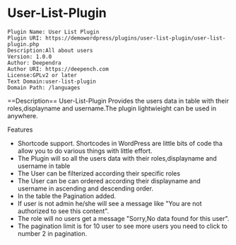 # User-List-Plugin
    Plugin Name: User List Plugin
    Plugin URI: https://demowordpress/plugins/user-list-plugin/user-list-plugin.php
    Description:All about users
    Version: 1.0.0
    Author: Deependra
    Author URI: https://deepench.com
    License:GPLv2 or later
    Text Domain:user-list-plugin
    Domain Path: /languages

==Description==
User-List-Plugin Provides the users data in table with their roles,displayname and username.The plugin lightwieight can be used in anywhere.

Features
* Shortcode support. Shortcodes in WordPress are little bits of code tha allow you to do various things with little effort.
* The Plugin will so all the users data with their roles,displayname and username in table
* The User can be filterized according their specific roles
* The User can be can ordered according their displayname and username in ascending and descending order.
* In the table the Pagination added.
* If user is not admin he/she will see a message like "You are not authorized to see this content".
* The role will no users get a message "Sorry,No data found for this user".
* The pagination limit is for 10 user to see more users you need to click to number 2 in pagination.
